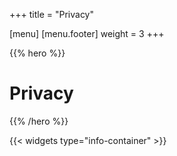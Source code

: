 +++
title = "Privacy"

[menu]
	[menu.footer]
		weight = 3
+++

{{% hero %}}

# Privacy

{{% /hero %}}

{{< widgets type="info-container" >}}
